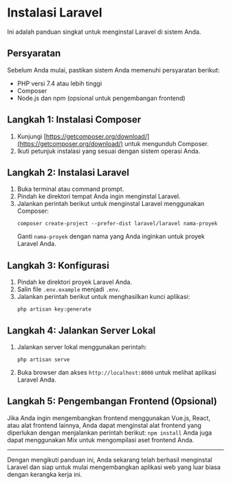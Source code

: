 # Instalasi Laravel

Ini adalah panduan singkat untuk menginstal Laravel di sistem Anda.

## Persyaratan

Sebelum Anda mulai, pastikan sistem Anda memenuhi persyaratan berikut:

- PHP versi 7.4 atau lebih tinggi
- Composer
- Node.js dan npm (opsional untuk pengembangan frontend)

## Langkah 1: Instalasi Composer

1. Kunjungi [https://getcomposer.org/download/](https://getcomposer.org/download/) untuk mengunduh Composer.
2. Ikuti petunjuk instalasi yang sesuai dengan sistem operasi Anda.

## Langkah 2: Instalasi Laravel

1. Buka terminal atau command prompt.
2. Pindah ke direktori tempat Anda ingin menginstal Laravel.
3. Jalankan perintah berikut untuk menginstal Laravel menggunakan Composer:
    ```
    composer create-project --prefer-dist laravel/laravel nama-proyek
    ```
    Ganti `nama-proyek` dengan nama yang Anda inginkan untuk proyek Laravel Anda.

## Langkah 3: Konfigurasi

1. Pindah ke direktori proyek Laravel Anda.
2. Salin file `.env.example` menjadi `.env`.
3. Jalankan perintah berikut untuk menghasilkan kunci aplikasi:
    ```
    php artisan key:generate
    ```

## Langkah 4: Jalankan Server Lokal

1. Jalankan server lokal menggunakan perintah:
    ```
    php artisan serve
    ```
2. Buka browser dan akses `http://localhost:8000` untuk melihat aplikasi Laravel Anda.

## Langkah 5: Pengembangan Frontend (Opsional)

Jika Anda ingin mengembangkan frontend menggunakan Vue.js, React, atau alat frontend lainnya, Anda dapat menginstal alat frontend yang diperlukan dengan menjalankan perintah berikut:
    ```
    npm install
    ```
    Anda juga dapat menggunakan Mix untuk mengompilasi aset frontend Anda.

---

Dengan mengikuti panduan ini, Anda sekarang telah berhasil menginstal Laravel dan siap untuk mulai mengembangkan aplikasi web yang luar biasa dengan kerangka kerja ini.
